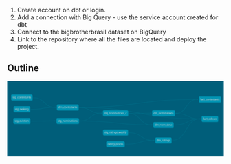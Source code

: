 1) Create account on dbt or login.
2) Add a connection with Big Query - use the service account created for dbt
3) Connect to the bigbrotherbrasil dataset on BigQuery 
4) Link to the repository where all the files are located and deploy the project.

## Outline

![lineage](lineage.png)
